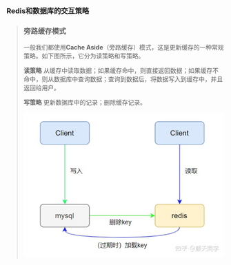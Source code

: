### Redis和数据库的交互策略

> ### 旁路缓存模式
>
> 一般我们都使用**Cache Aside**（旁路缓存）模式，这是更新缓存的一种常规策略。如下图所示，它分为读策略和写策略。
>
> **读策略** 从缓存中读取数据；如果缓存命中，则直接返回数据；如果缓存不命中，则从数据库中查询数据；查询到数据后，将数据写入到缓存中，并且返回给用户。
>
> **写策略** 更新数据库中的记录；删除缓存记录。
>
> ![img](Redis和数据库交互/v2-e7cf18f8432f21ea4a8db319e8eb5b74_1440w.webp)